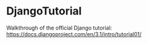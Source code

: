 # DjangoTutorial
Walkthrough of the official Django tutorial: https://docs.djangoproject.com/en/3.1/intro/tutorial01/
